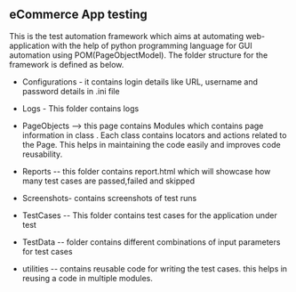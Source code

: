 ## eCommerce App testing

This is the test automation framework which aims at automating 
web-application with the help of python programming language
for GUI automation using POM(PageObjectModel).
The folder structure for the framework is defined as below.

- Configurations - it contains login details like URL, username and password details in .ini file

- Logs - This folder contains logs

- PageObjects --> this page contains Modules which contains
page information in class . Each class contains locators and
actions related to the Page. This helps in maintaining the code 
easily and improves code reusability.

- Reports -- this folder contains report.html which will showcase
how many test cases are passed,failed and skipped

- Screenshots- contains screenshots of test runs

- TestCases -- This folder contains test cases for the application under test

- TestData -- folder contains different combinations of input parameters for test cases

- utilities -- contains reusable code for writing the test cases.
this helps in reusing a code in multiple modules.




